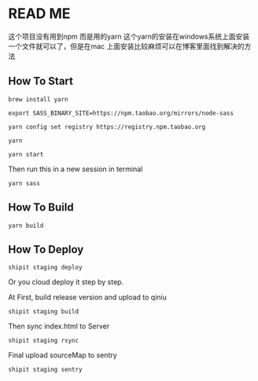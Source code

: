 # READ ME


这个项目没有用到npm 而是用的yarn 
这个yarn的安装在windows系统上面安装一个文件就可以了，但是在mac 上面安装比较麻烦可以在博客里面找到解决的方法

## How To Start

```shell
brew install yarn
```

```shell
export SASS_BINARY_SITE=https://npm.taobao.org/mirrors/node-sass
```

```shell
yarn config set registry https://registry.npm.taobao.org
```

```shell
yarn
```

```shell
yarn start
```

Then run this in a new session in terminal

```shell
yarn sass
```

## How To Build

```shell
yarn build
```

## How To Deploy

```shell
shipit staging deploy
```

Or you cloud deploy it step by step.

At First, build release version and upload to qiniu

```shell
shipit staging build
```

Then sync index.html to Server

```shell
shipit staging rsync
```

Final upload sourceMap to sentry

```shell
shipit staging sentry
```
